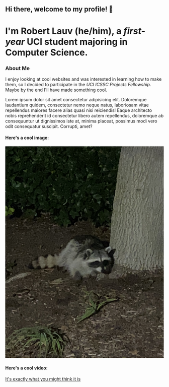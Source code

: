 ## Hi there, welcome to my profile! 👋  
# I'm **Robert Lauv** (he/him), a *first-year* UCI student majoring in Computer Science.  

### About Me  
I enjoy looking at cool websites and was interested in learning how to make them, so I decided to participate in the *UCI ICSSC Projects Fellowship*.  
Maybe by the end I'll have made something cool.  

Lorem ipsum dolor sit amet consectetur adipisicing elit. Doloremque laudantium quidem, consectetur nemo neque natus, laboriosam vitae repellendus maiores facere alias quasi nisi reiciendis! Eaque architecto nobis reprehenderit id consectetur libero autem repellendus, doloremque ab consequuntur ut dignissimos iste at, minima placeat, possimus modi vero odit consequatur suscipit. Corrupti, amet?


#### Here's a cool image:  
![Raccoon](/images/raccoon.jpg)  

#### Here's a cool video:  
[It's exactly what you might think it is](https://www.youtube.com/watch?v=dQw4w9WgXcQ)  
